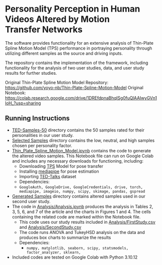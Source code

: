 # Personality Perception in Human Videos Altered by Motion Transfer Networks

The software provides functionality for an extensive analysis of Thin-Plate Spline Motion Model (TPS) performance in portraying personality through utilizing different samples as the source and driving inputs.

The repository contains the implementation of the framework, including functionality for the analysis of two user studies, data, and user study results for further studies. 

Original Thin-Plate Spline Motion Model Repository: https://github.com/yoyo-nb/Thin-Plate-Spline-Motion-Model
Original Notebook: https://colab.research.google.com/drive/1DREfdpnaBhqISg0fuQlAAIwyGVn1loH_?usp=sharing

## Running Instructions
- [TED-Samples-50](TED-Samples-50) directory contains the 50 samples rated for their personalities in our user study.
- [Selected Samples](Selected%20Samples) directory contains the low, neutral, and high samples chosen per personality factor.
- [Thin_Plate_Spline_Motion_Model.ipynb](Thin_Plate_Spline_Motion_Model.ipynb) contains the code to generate the altered video samples. This Notebook file can run on Google Colab and includes any necessary downloads for functioning, including:
  -  Downloading [TPS](https://github.com/yoyo-nb/Thin-Plate-Spline-Motion-Model.git) Model for pose transfer
  -  Installing [mediapipe](https://pypi.org/project/mediapipe/) for pose estimation
  -  Importing [TED-Talks](https://paperswithcode.com/dataset/ted-talks) dataset
  -  Dependencies:
    - `GoogleAuth, GoogleDrive, GoogleCredentials, drive, torch, mediapipe, imageio, numpy, scipy, skimage, pandas, gspread` 
- [Generated Samples](Generated%20Samples) directory contains altered samples used in our second user study.
- The code in [Analysis/Analysis.ipynb](Analysis/Analysis.ipynb) produces the analysis in Tables 2, 3, 5, 6, and 7 of the article and the charts in Figures 1 and 4. The cells containing the related code are marked within the Notebook file.
  - This code uses our study results included in [Analysis/FirstStudy.csv](Analysis/FirstStudy.csv) and [Analysis/SecondStudy.csv](Analysis/SecondStudy.csv)
  - The code runs ANOVA and TukeyHSD analysis on the data and produces box charts to summarize the results
  - Dependencies:
    - `numpy, matplotlib, seaborn, scipy, statsmodels, factor_analyzer, sklearn, `
- Included codes are tested on Google Colab with Python 3.10.12
